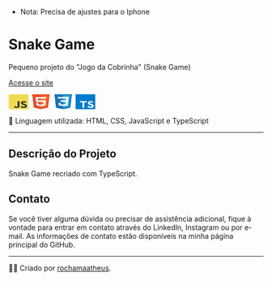- Nota: Precisa de ajustes para o Iphone
# Snake Game

Pequeno projeto do "Jogo da Cobrinha" (Snake Game)

[Acesse o site](https://rochamaatheus.github.io/SnakeGameTS/)

<div>
<img align="center" alt="Rocha-JavaScript" height="30" width="40" src="https://raw.githubusercontent.com/devicons/devicon/master/icons/javascript/javascript-original.svg">
<img align="center" alt="Rocha-HTML" height="30" width="40" src="https://github.com/devicons/devicon/blob/master/icons/html5/html5-original.svg">
<img align="center" alt="Rocha-CSS" height="30" width="40" src="https://github.com/devicons/devicon/blob/master/icons/css3/css3-original.svg">
<img align="center" alt="Rocha-TypeScript" height="30" width="40" src="https://github.com/devicons/devicon/blob/master/icons/typescript/typescript-original.svg">
</div>

🚀 Linguagem utilizada: HTML, CSS, JavaScript e TypeScript

---

## Descrição do Projeto

Snake Game recriado com TypeScript.

## Contato

Se você tiver alguma dúvida ou precisar de assistência adicional, fique à vontade para entrar em contato através do LinkedIn, Instagram ou por e-mail. As informações de contato estão disponíveis na minha página principal do GitHub.

---

👨‍💻 Criado por [rochamaatheus](https://github.com/rochamaatheus).
